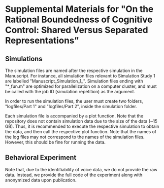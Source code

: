 # Supplemental Materials for "On the Rational Boundedness of Cognitive Control: Shared Versus Separated Representations”

## Simulations

The simulation files are named after the respective simulation in the Manuscript. For instance, all simulation files relevant to Simulation Study 1 are labelled "Manuscript_Simulation_1_". Simulation files ending with "*_fun.m" are optimized for parallelization on a computer cluster, and must be called with the job ID (simulation repetition) as the argument. 

In order to run the simulation files, the user must create two folders, "logfiles/Part 1" and "logfiles/Part 2", inside the simulation folder.

Each simulation file is accompanied by a plot function. Note that the repository does not contain simulation data due to the size of the data (~15 GB). Thus, it is recommended to execute the respective simulation to obtain the data, and then call the respective plot function. Note that the names of the log files may not correspond to the names of the simulation files. However, this should be fine for running the data. 

## Behavioral Experiment


Note that, due to the identifiability of voice data, we do not provide the raw data. Instead, we provide the full code of the experiment along with anonymized data upon publication.

